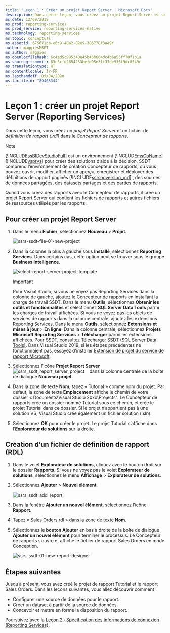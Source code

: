 ```yaml
---
title: 'Leçon 1 : Créer un projet Report Server | Microsoft Docs'
description: Dans cette leçon, vous créez un projet Report Server et un fichier de définition de rapport (.rdl) dans le Concepteur de rapports.
ms.date: 12/09/2019
ms.prod: reporting-services
ms.prod_service: reporting-services-native
ms.technology: reporting-services
ms.topic: conceptual
ms.assetid: 675671ca-e6c9-48a2-82e9-386778f3a49f
author: maggiesMSFT
ms.author: maggies
ms.openlocfilehash: 6c4ed5c985340e45b46b664dc4b6a53ff70f1b1a
ms.sourcegitcommit: 83e5cfd2654233befd95e3ff37de936f9dc8549c
ms.translationtype: HT
ms.contentlocale: fr-FR
ms.lasthandoff: 09/04/2020
ms.locfileid: "89468344"
---
```

# <a name="lesson-1-create-a-report-server-project-reporting-services"></a>Leçon 1 : créer un projet Report Server (Reporting Services)

Dans cette leçon, vous créez un *projet Report Server* et un fichier de *définition de rapport (.rdl)* dans le *Concepteur de rapports*.

> [!NOTE]
> [!INCLUDE[ssBIDevStudioFull](../includes/ssbidevstudiofull-md.md)] est un environnement [!INCLUDE[msCoName](../includes/msconame-md.md)] [!INCLUDE[vsprvs](../includes/vsprvs-md.md)] pour créer des solutions d’aide à la décision. SSDT comprend l’environnement de création Concepteur de rapports, où vous pouvez ouvrir, modifier, afficher un aperçu, enregistrer et déployer des définitions de rapport paginés [!INCLUDE[ssrsnoversion_md](../includes/ssrsnoversion-md.md)] , des sources de données partagées, des datasets partagés et des parties de rapports.

Quand vous créez des rapports avec le Concepteur de rapports, il crée un projet Report Server qui contient les fichiers de rapports et autres fichiers de ressources utilisés par les rapports.

## <a name="to-create-a-report-server-project"></a>Pour créer un projet Report Server
  
1. Dans le menu **Fichier**, sélectionnez **Nouveau** > **Projet**.  

    ![ssrs-ssdt-file-01-new-project](../reporting-services/media/ssrs-ssdt-file-01-new-project.png)
  
2. Dans la colonne la plus à gauche sous **Installé**, sélectionnez **Reporting Services**. Dans certains cas, cette option peut se trouver sous le groupe **Business Intelligence**.

    ![select-report-server-project-template](../reporting-services/media/lesson-1-creating-a-report-server-project-reporting-services/select-report-server-project-template.png)

    > [!IMPORTANT]
    > Pour Visual Studio, si vous ne voyez pas Reporting Services dans la colonne de gauche, ajoutez le Concepteur de rapports en installant la charge de travail SSDT. Dans le menu **Outils**, sélectionnez **Obtenir les outils et fonctionnalités** et sélectionnez **SQL Server Data Tools** parmi les charges de travail affichées. Si vous ne voyez pas les objets de services de rapports dans la colonne centrale, ajoutez les extensions Reporting Services. Dans le menu **Outils**, sélectionnez **Extensions et mises à jour** > **En ligne**. Dans la colonne centrale, sélectionnez **Projets Microsoft Reporting Services** > **Télécharger** parmi les extensions affichées. Pour SSDT, consultez [Télécharger SSDT (SQL Server Data Tools)](../ssdt/download-sql-server-data-tools-ssdt.md). Dans Visual Studio 2019, si les étapes précédentes ne fonctionnaient pas, essayez d’installer [Extension de projet du service de rapport Microsoft](https://marketplace.visualstudio.com/items?itemName=ProBITools.MicrosoftReportProjectsforVisualStudio).


3. Sélectionnez l’icône **Projet Report Server** &nbsp;&nbsp;![ssrs_ssdt_report_server_project](media/ssrs-ssdt-report-server-project.png) &nbsp;&nbsp; dans la colonne centrale de la boîte de dialogue **Nouveau projet**.

4. Dans la zone de texte **Nom**, tapez « Tutorial » comme nom du projet. Par défaut, la zone de texte **Emplacement** affiche le chemin de votre dossier « Documents\Visual Studio 20xx\Projects\". Le Concepteur de rapports crée un dossier nommé Tutorial sous ce chemin, et crée le projet Tutorial dans ce dossier. Si le projet n’appartient pas à une solution VS, Visual Studio crée également un fichier solution (.sln).

5. Sélectionnez **OK** pour créer le projet. Le projet Tutorial s’affiche dans l’**Explorateur de solutions** sur la droite.
  
## <a name="creating-a-report-definition-file-rdl"></a>Création d’un fichier de définition de rapport (RDL)  
  
1. Dans le volet **Explorateur de solutions**, cliquez avec le bouton droit sur le dossier **Rapports**. Si vous ne voyez pas le volet **Explorateur de solutions**, sélectionnez le menu **Affichage** > **Explorateur de solutions**.

2. Sélectionnez **Ajouter** > **Nouvel élément**.

    ![ssrs_ssdt_add_report](../reporting-services/media/ssrs-ssdt-add-report.png)

3. Dans la fenêtre **Ajouter un nouvel élément**, sélectionnez l’icône **Rapport**.

4. Tapez « Sales Orders.rdl » dans la zone de texte **Nom**.

5. Sélectionnez le **bouton Ajouter** en bas à droite de la boîte de dialogue **Ajouter un nouvel élément** pour terminer le processus. Le Concepteur de rapports s’ouvre et affiche le fichier de rapport Sales Orders en mode Conception.

    ![ssrs-ssdt-01-new-report-designer](media/ssrs-ssdt-01-new-report-designer.png)

## <a name="next-steps"></a>Étapes suivantes

Jusqu’à présent, vous avez créé le projet de rapport Tutorial et le rapport Sales Orders. Dans les leçons suivantes, vous allez découvrir comment :

- Configurer une source de données pour le rapport.
- Créer un dataset à partir de la source de données.
- Concevoir et mettre en forme la disposition du rapport.

Poursuivez avec la [Leçon 2 : Spécification des informations de connexion &#40;Reporting Services&#41;](../reporting-services/lesson-2-specifying-connection-information-reporting-services.md).
